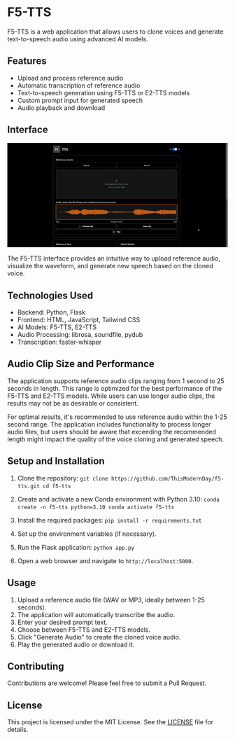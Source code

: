 # F5-TTS

F5-TTS is a web application that allows users to clone voices and generate text-to-speech audio using advanced AI models.

## Features

- Upload and process reference audio
- Automatic transcription of reference audio
- Text-to-speech generation using F5-TTS or E2-TTS models
- Custom prompt input for generated speech
- Audio playback and download

## Interface

![F5-TTS Interface](images\ui.png)

The F5-TTS interface provides an intuitive way to upload reference audio, visualize the waveform, and generate new speech based on the cloned voice.

## Technologies Used

- Backend: Python, Flask
- Frontend: HTML, JavaScript, Tailwind CSS
- AI Models: F5-TTS, E2-TTS
- Audio Processing: librosa, soundfile, pydub
- Transcription: faster-whisper

## Audio Clip Size and Performance

The application supports reference audio clips ranging from 1 second to 25 seconds in length. This range is optimized for the best performance of the F5-TTS and E2-TTS models. While users can use longer audio clips, the results may not be as desirable or consistent.

For optimal results, it's recommended to use reference audio within the 1-25 second range. The application includes functionality to process longer audio files, but users should be aware that exceeding the recommended length might impact the quality of the voice cloning and generated speech.

## Setup and Installation

1. Clone the repository:   ```
   git clone https://github.com/ThisModernDay/f5-tts.git
   cd f5-tts   ```

2. Create and activate a new Conda environment with Python 3.10:   ```
   conda create -n f5-tts python=3.10
   conda activate f5-tts   ```

3. Install the required packages:   ```
   pip install -r requirements.txt   ```

4. Set up the environment variables (if necessary).

5. Run the Flask application:   ```
   python app.py   ```

6. Open a web browser and navigate to `http://localhost:5000`.

## Usage

1. Upload a reference audio file (WAV or MP3, ideally between 1-25 seconds).
2. The application will automatically transcribe the audio.
3. Enter your desired prompt text.
4. Choose between F5-TTS and E2-TTS models.
5. Click "Generate Audio" to create the cloned voice audio.
6. Play the generated audio or download it.

## Contributing

Contributions are welcome! Please feel free to submit a Pull Request.

## License

This project is licensed under the MIT License. See the [LICENSE](LICENSE) file for details.
